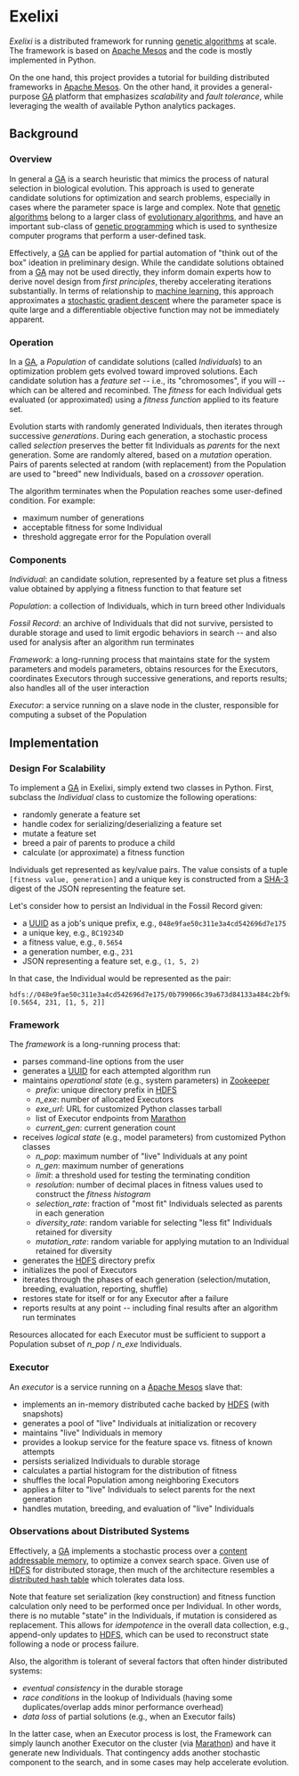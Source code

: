 # Exelixi

*Exelixi* is a distributed framework for running [genetic algorithms] at scale.
The framework is based on [Apache Mesos] and the code is mostly implemented in Python.

On the one hand, this project provides a tutorial for building distributed frameworks in [Apache Mesos].
On the other hand, it provides a general-purpose [GA] platform that emphasizes _scalability_ and _fault tolerance_,
while leveraging the wealth of available Python analytics packages.


## Background

### Overview

In general a [GA] is a search heuristic that mimics the process of natural selection in biological evolution.
This approach is used to generate candidate solutions for optimization and search problems,
especially in cases where the parameter space is large and complex.
Note that [genetic algorithms] belong to a larger class of [evolutionary algorithms], 
and have an important sub-class of [genetic programming] which is used to synthesize computer programs that perform a user-defined task.

Effectively, a [GA] can be applied for partial automation of "think out of the box" ideation in preliminary design.
While the candidate solutions obtained from a [GA] may not be used directly,
they inform domain experts how to derive novel design from _first principles_, thereby accelerating iterations substantially.
In terms of relationship to [machine learning], this approach approximates a [stochastic gradient descent] where
the parameter space is quite large and a differentiable objective function may not be immediately apparent.

### Operation

In a [GA], a _Population_ of candidate solutions (called _Individuals_) to an optimization problem gets evolved toward improved solutions.
Each candidate solution has a _feature set_ -- i.e., its "chromosomes", if you will -- which can be altered and recominbed.
The _fitness_ for each Individual gets evaluated (or approximated) using a _fitness function_ applied to its feature set.

Evolution starts with randomly generated Individuals, then iterates through successive _generations_.
During each generation, a stochastic process called _selection_ preserves the better fit Individuals as _parents_ for the next generation.
Some are randomly altered, based on a _mutation_ operation.
Pairs of parents selected at random (with replacement) from the Population are used to "breed" new Individuals,
based on a _crossover_ operation.

The algorithm terminates when the Population reaches some user-defined condition.
For example: 
* maximum number of generations
* acceptable fitness for some Individual
* threshold aggregate error for the Population overall


### Components

_Individual_:
an candidate solution, represented by a feature set plus a fitness value obtained by applying a fitness function to that feature set

_Population_:
a collection of Individuals, which in turn breed other Individuals

_Fossil Record_:
an archive of Individuals that did not survive, persisted to durable storage and used to limit ergodic behaviors in search --
and also used for analysis after an algorithm run terminates

_Framework_:
a long-running process that maintains state for the system parameters and models parameters, obtains resources for the Executors, coordinates Executors through successive generations, and reports results; also handles all of the user interaction

_Executor_:
a service running on a slave node in the cluster, responsible for computing a subset of the Population


## Implementation
### Design For Scalability

To implement a [GA] in Exelixi, simply extend two classes in Python.
First, subclass the _Individual_ class to customize the following operations:
* randomly generate a feature set
* handle codex for serializing/deserializing a feature set
* mutate a feature set
* breed a pair of parents to produce a child
* calculate (or approximate) a fitness function

Individuals get represented as key/value pairs.
The value consists of a tuple <code>[fitness value, generation]</code> 
and a unique key is constructed from a [SHA-3] digest of the JSON representing the feature set. 

Let's consider how to persist an Individual in the Fossil Record given:
* a [UUID] as a job's unique prefix, e.g., <code>048e9fae50c311e3a4cd542696d7e175</code>
* a unique key, e.g., <code>BC19234D</code>
* a fitness value, e.g., <code>0.5654</code>
* a generation number, e.g., <code>231</code>
* JSON representing a feature set, e.g., <code>(1, 5, 2)</code>

In that case, the Individual would be represented as the pair:

    hdfs://048e9fae50c311e3a4cd542696d7e175/0b799066c39a673d84133a484c2bf9a6b55eae320e33e0cc7a4ade49, [0.5654, 231, [1, 5, 2]]


### Framework

The _framework_ is a long-running process that:
* parses command-line options from the user
* generates a [UUID] for each attempted algorithm run
* maintains _operational state_ (e.g., system parameters) in [Zookeeper]
  * *prefix*: unique directory prefix in [HDFS] 
  * *n_exe*: number of allocated Executors
  * *exe_url*: URL for customized Python classes tarball
  * list of Executor endpoints from [Marathon]
  * *current_gen*: current generation count
* receives _logical state_ (e.g., model parameters) from customized Python classes
  * *n_pop*: maximum number of "live" Individuals at any point
  * *n_gen*: maximum number of generations
  * *limit*: a threshold used for testing the terminating condition
  * *resolution*: number of decimal places in fitness values used to construct the _fitness histogram_
  * *selection_rate*: fraction of "most fit" Individuals selected as parents in each generation
  * *diversity_rate*: random variable for selecting "less fit" Individuals retained for diversity
  * *mutation_rate*: random variable for applying mutation to an Individual retained for diversity
* generates the [HDFS] directory prefix
* initializes the pool of Executors
* iterates through the phases of each generation (selection/mutation, breeding, evaluation, reporting, shuffle)
* restores state for itself or for any Executor after a failure
* reports results at any point -- including final results after an algorithm run terminates

Resources allocated for each Executor must be sufficient to support a Population subset of *n_pop* / *n_exe* Individuals.


### Executor

An _executor_ is a service running on a [Apache Mesos] slave that:
* implements an in-memory distributed cache backed by [HDFS] (with snapshots)
* generates a pool of "live" Individuals at initialization or recovery
* maintains "live" Individuals in memory
* provides a lookup service for the feature space vs. fitness of known attempts
* persists serialized Individuals to durable storage
* calculates a partial histogram for the distribution of fitness
* shuffles the local Population among neighboring Executors
* applies a filter to "live" Individuals to select parents for the next generation
* handles mutation, breeding, and evaluation of "live" Individuals


### Observations about Distributed Systems

Effectively, a [GA] implements a stochastic process over a [content addressable memory], to optimize a convex search space.
Given use of [HDFS] for distributed storage, then much of the architecture resembles a [distributed hash table] which tolerates data loss.

Note that feature set serialization (key construction) and fitness function calculation only need to be performed once per Individual.
In other words, there is no mutable "state" in the Individuals, if mutation is considered as replacement.
This allows for _idempotence_ in the overall data collection,
e.g., append-only updates to [HDFS], which can be used to reconstruct state following a node or process failure.

Also, the algorithm is tolerant of several factors that often hinder distributed systems:
* _eventual consistency_ in the durable storage
* _race conditions_ in the lookup of Individuals (having some duplicates/overlap adds minor performance overhead)
* _data loss_ of partial solutions (e.g., when an Executor fails)

In the latter case, when an Executor process is lost, the Framework can simply launch another Executor on the cluster 
(via [Marathon]) and have it generate new Individuals.
That contingency adds another stochastic component to the search, and in some cases may help accelerate evolution.


[Apache Mesos]: http://mesos.apache.org/
[GA]: http://en.wikipedia.org/wiki/Genetic_algorithm
[HDFS]: http://hadoop.apache.org/
[JSON]: http://www.json.org/
[Marathon]: https://github.com/mesosphere/marathon
[SHA-3]: http://en.wikipedia.org/wiki/SHA-3
[UUID]: http://tools.ietf.org/html/rfc4122.html
[Zookeeper]: http://zookeeper.apache.org/
[content addressable memory]: http://en.wikipedia.org/wiki/Content-addressable_memory
[distributed hash table]: http://en.wikipedia.org/wiki/Distributed_hash_table
[evolutionary algorithms]: http://en.wikipedia.org/wiki/Evolutionary_algorithm
[genetic algorithms]: http://en.wikipedia.org/wiki/Genetic_algorithm
[genetic programming]: http://en.wikipedia.org/wiki/Genetic_programming
[machine learning]: http://en.wikipedia.org/wiki/Machine_learning
[stochastic gradient descent]: http://en.wikipedia.org/wiki/Stochastic_gradient_descent
